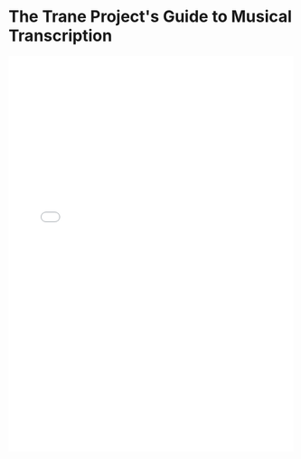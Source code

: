 # The Trane Project's Guide to Musical Transcription

<embed src="../../../assets/decks/transcription.pdf" type="application/pdf" width="100%" height="700px" />
